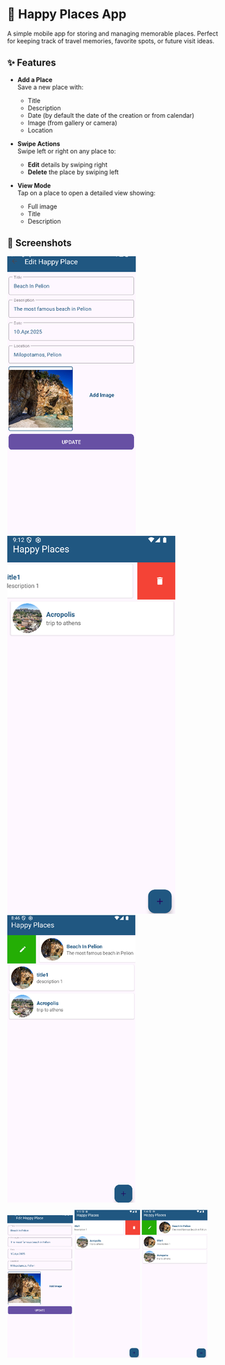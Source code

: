 # 📍 Happy Places App

A simple mobile app for storing and managing memorable places. Perfect for keeping track of travel memories, favorite spots, or future visit ideas.

## ✨ Features

- **Add a Place**  
  Save a new place with:
  - Title  
  - Description
  - Date (by default the date of the creation or from calendar)
  - Image (from gallery or camera)  
  - Location 

- **Swipe Actions**  
  Swipe left or right on any place to:
  - **Edit** details by swiping right 
  - **Delete** the place by swiping left

- **View Mode**  
  Tap on a place to open a detailed view showing:
  - Full image  
  - Title  
  - Description  

## 📱 Screenshots

![App Screenshot](update_view.png)
![App Screenshot](swipe_left.png)
![App Screenshot](swipe_right.png)
<p float="left">
  <img src="update_view.png" width="30%" />
  <img src="swipe_left.png" width="30%" />
  <img src="swipe_right.png" width="30%" />
</p>
